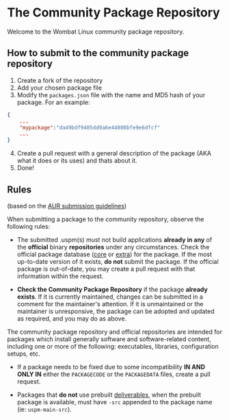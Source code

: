 
The Community Package Repository
==========
Welcome to the Wombat Linux community package repository.

## How to submit to the community package repository

1. Create a fork of the repository
2. Add your chosen package file
3. Modify the `packages.json` file with the name and MD5 hash of your package. For an example: 
```json
{
	...
	"mypackage":"da49bdf9405dd9a6e44808bfe9e6dfcf"
	...
}
```
4. Create a pull request with a general description of the package (AKA what it does or its uses) and thats about it.
5. Done!

## Rules

(based on the [AUR submission guidelines](https://wiki.archlinux.org/index.php/AUR_submission_guidelines))

When submitting a package to the community repository, observe the following rules:

-   The submitted .uspm(s) must not build applications  **already in any**  of the  **official**  binary  **repositories**  under any circumstances. Check the  official package database ([core](http://repo.wombatlinux.org/core/packages.json) or [extra](http://repo.wombatlinux.org/extra/packages.json))  for the package. If the most up-to-date version of it exists,  **do not**  submit the package. If the official package is out-of-date, you may create a pull request with that information within the request.

-   **Check the Community Package Repository**  if the package  **already exists**. If it is currently maintained, changes can be submitted in a comment for the maintainer's attention. If it is unmaintained or the maintainer is unresponsive, the package can be adopted and updated as required, and you may do as above.

The community package repository and official repositories are intended for packages which install generally software and software-related content, including one or more of the following: executables, libraries, configuration setups, etc.

-   If a package needs to be fixed due to some incompatibility **IN AND ONLY IN** either the `PACKAGECODE` or the `PACKAGEDATA` files, create a pull request.

-   Packages that **do not** use  prebuilt  [deliverables](https://en.wikipedia.org/wiki/Deliverable), when the prebuilt package is available, must have `-src` appended to the package name (ie: `uspm-main-src`). 
